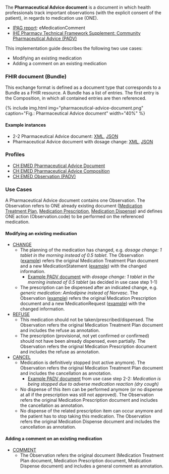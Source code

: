 The **Pharmaceutical Advice document** is a document in which health professionals track important observations (with the explicit consent of the patient), in regards to medication use (ONE).

* [IPAG report](https://www.e-health-suisse.ch/fileadmin/user_upload/Dokumente/2017/D/170607_Bericht_eMedikation_IPAG.pdf): eMedicationComment
* [IHE Pharmacy Technical Framework Supplement: Community Pharmaceutical Advice (PADV)](https://www.ihe.net/uploadedFiles/Documents/Pharmacy/IHE_Pharmacy_Suppl_PADV.pdf)

This implementation guide describes the following two use cases: 
   - Modifying an existing medication
   - Adding a comment on an existing medication

### FHIR document (Bundle)
This exchange format is defined as a document type that corresponds to a Bundle as a FHIR resource. A Bundle has a list of entries. The first entry is the Composition, in which all contained entries are then referenced.

{% include img.html img="pharmaceutical-advice-document.png" caption="Fig.: Pharmaceutical Advice document" width="40%" %}

#### Example instances
* 2-2 Pharmaceutical Advice document: [XML](Bundle-2-2-PharmaceuticalAdvice.xml.html), [JSON](Bundle-2-2-PharmaceuticalAdvice.json.html)
* Pharmaceutical Advice document with dosage change: [XML](Bundle-PharmaceuticalAdvice-ChangeDosage.xml.html), [JSON](Bundle-PharmaceuticalAdvice-ChangeDosage.json.html)

### Profiles
* [CH EMED Pharmaceutical Advice Document](StructureDefinition-ch-emed-document-pharmaceuticaladvice.html)
* [CH EMED Pharmaceutical Advice Composition](StructureDefinition-ch-emed-composition-pharmaceuticaladvice.html)
* [CH EMED Observation (PADV)](StructureDefinition-ch-emed-observation.html)

### Use Cases
A Pharmaceutical Advice document contains one Observation. The Observation refers to ONE already existing document ([Medication Treatment Plan](StructureDefinition-ch-emed-ext-treatmentplan.html), [Medication Prescription](StructureDefinition-ch-emed-ext-prescription.html), [Medication Dispense](StructureDefinition-ch-emed-ext-dispense.html)) and defines ONE action (Observation.code) to be performed on the referenced medication.

#### Modifying an existing medication
* [CHANGE](http://fhir.ch/ig/ch-term/ValueSet-ihe-pharmaceuticaladvicestatuslist.html)
   * The planning of the medication has changed, e.g. _dosage change: 1 tablet in the morning instead of 0.5 tablet_. The Observation ([example](Observation-Obs-ChangeDosage.html)) refers the original Medication Treatment Plan document and a new MedicationStatement ([example](MedicationStatement-MedStatTriatec-ChangeDosage.html)) with the changed information.
      * [Example PADV document](Bundle-PharmaceuticalAdvice-ChangeDosage.html) with _dosage change: 1 tablet in the morning instead of 0.5 tablet_ (as decided in use case step 1-1) 
   * The prescription can be dispensed after an indicated change, e.g. _generic medication: Amlodipine instead of Norvasc_. The Observation ([example](Observation-PharmaceuticalAdvice-ChangeMedicament.html)) refers the original Medication Prescription document and a new MedicationRequest ([example](MedicationRequest-MedReq-ChangeMedication.html)) with the changed information.
* [REFUSE](http://fhir.ch/ig/ch-term/ValueSet-ihe-pharmaceuticaladvicestatuslist.html)
   * This medication should not be taken/prescribed/dispensed. The Observation refers the original Medication Treatment Plan document and includes the refuse as annotation.
   * The prescription (provisional, not yet confirmed or confirmed) should not have been already dispensed, even partially. The Observation refers the original Medication Prescription document and includes the refuse as annotation.
* [CANCEL](http://fhir.ch/ig/ch-term/ValueSet-ihe-pharmaceuticaladvicestatuslist.html)
   * Medication is definitively stopped (not active anymore). The Observation refers the original Medication Treatment Plan document and includes the cancellation as annotation.
      * [Example PADV document](Bundle-2-2-PharmaceuticalAdvice.html) from use case step 2-2: _Medication is being stopped due to adverse medication reaction (dry cough)_
   * No dispense of this item can be performed anymore (or no dispense at all if the prescription was still not approved). The Observation refers the original Medication Prescription document and includes the cancellation as annotation.
   * No dispense of the related prescription item can occur anymore and the patient has to stop taking this medication. The Observation refers the original Medication Dispense document and includes the cancellation as annotation.

#### Adding a comment on an existing medication
* [COMMENT](http://fhir.ch/ig/ch-term/ValueSet-ihe-pharmaceuticaladvicestatuslist.html)
   * The Observation refers the original document (Medication Treatment Plan document, Medication Prescription document, Medication Dispense document) and includes a general comment as annotation.

